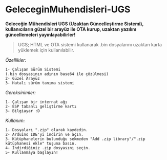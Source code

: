# GeleceginMuhendisleri-UGS
**Geleceğin Mühendisleri UGS (Uzaktan Güncelleştirme Sistemi), kullanıcıların güzel bir arayüz ile OTA kurup, uzaktan yazılım güncellemeleri yayınlayabilirler!**
> UGS; HTML ve OTA sistemi kullanarak .bin dosyalarını uzaktan karta yüklemek için kullanılabilir. 

*Özellikler:*
```
1- Çalışan Sürüm Sistemi
(.bin dosyasının adının base64 ile çözülmesi)
2- Güzel Arayüz
3- Hatalı sürüm tanıma sistemi 
```

*Gereksinimler:*
```
1- Çalışan bir internat ağı
2- ESP tabanlı geliştirme kartı
3- Bilgiayar :D
```

*Kullanım:*
```
1- Dosyaları ".zip" olarak kaydedin.
2- Arduino IDE'yi indirin ve açın.
3- Kütüphanelerin bulunduğu sekmeden "Add .zip library"/".zip kütüphanesi ekle" tuşuna basın.
4- İndirdiğiniz .zip dosyasını seçin.
5- Kullanmaya başlayın!
```
